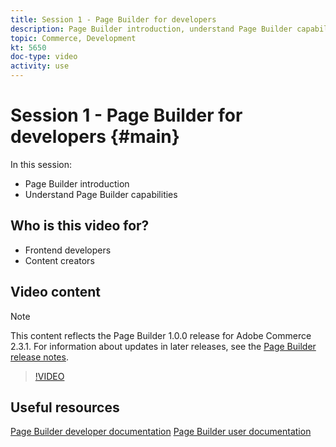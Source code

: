 ```yaml
---
title: Session 1 - Page Builder for developers
description: Page Builder introduction, understand Page Builder capabilities
topic: Commerce, Development
kt: 5650
doc-type: video
activity: use
---
```


# Session 1 - Page Builder for developers {#main}

In this session:

- Page Builder introduction
- Understand Page Builder capabilities

## Who is this video for?

- Frontend developers
- Content creators

## Video content

>[!NOTE]
>
>This content reflects the Page Builder 1.0.0 release for Adobe Commerce 2.3.1. For information about updates in later releases, see the [Page Builder release notes](https://devdocs.magento.com/page-builder/docs/release-notes.html).

>[!VIDEO](https://video.tv.adobe.com/v/35709?quality=12&learn=on)

## Useful resources

[Page Builder developer documentation](https://devdocs.magento.com/page-builder/docs/index.html)
[Page Builder user documentation](https://docs.magento.com/user-guide/cms/page-builder.html)